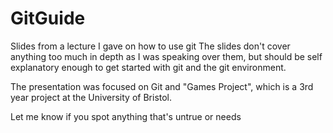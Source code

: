 # GitGuide
Slides from a lecture I gave on how to use git
The slides don't cover anything too much in depth as I was speaking over them, but should be self explanatory enough to get started
with git and the git environment.

The presentation was focused on Git and "Games Project", which is a 3rd year project at the University of Bristol.

Let me know if you spot anything that's untrue or needs 
